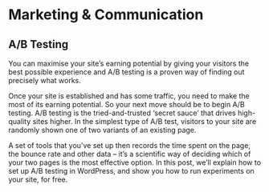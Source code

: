 # Marketing & Communication


## A/B Testing

You can maximise your site’s earning potential by giving your visitors the best possible experience and A/B testing is a proven way of finding out precisely what works.

Once your site is established and has some traffic, you need to make the most of its earning potential. So your next move should be to begin A/B testing. A/B testing is the tried-and-trusted ‘secret sauce’ that drives high-quality sites higher. In the simplest type of A/B test, visitors to your site are randomly shown one of two variants of an existing page.

A set of tools that you’ve set up then records the time spent on the page, the bounce rate and other data – it’s a scientific way of deciding which of your two pages is the most effective option. In this post, we’ll explain how to set up A/B testing in WordPress, and show you how to run experiments on your site, for free.

